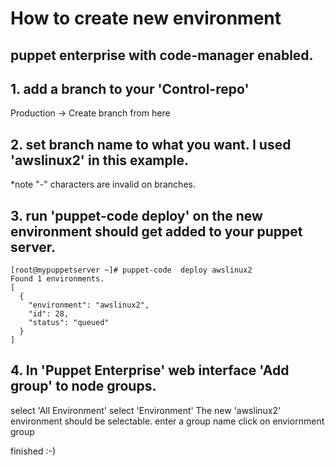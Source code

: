 # How to create new environment 
## puppet enterprise with code-manager enabled.

## 1. add a branch to your 'Control-repo' 
   Production  -> Create branch from here

## 2. set branch name to what you want. I used 'awslinux2' in this example.  
   *note "-" characters are invalid on branches.
   
## 3. run 'puppet-code deploy' on the new environment should get added to your puppet server. 

```
[root@mypuppetserver ~]# puppet-code  deploy awslinux2
Found 1 environments.
[
  {
    "environment": "awslinux2",
    "id": 28,
    "status": "queued"
  }
]
```

## 4. In 'Puppet Enterprise' web interface 'Add group' to node groups.
 select 'All Environment' 
 select 'Environment' The new 'awslinux2' environment should be selectable. 
 enter a group name 
 click on enviornment group 

finished :-)